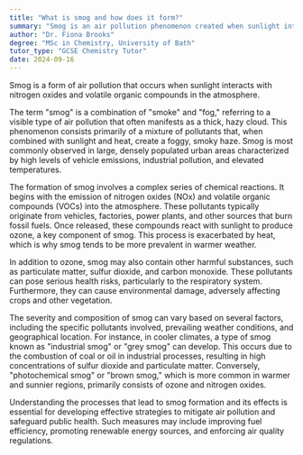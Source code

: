 ```yaml
---
title: "What is smog and how does it form?"
summary: "Smog is an air pollution phenomenon created when sunlight interacts with nitrogen oxides and volatile organic compounds, leading to harmful environmental and health effects."
author: "Dr. Fiona Brooks"
degree: "MSc in Chemistry, University of Bath"
tutor_type: "GCSE Chemistry Tutor"
date: 2024-09-16
---
```


Smog is a form of air pollution that occurs when sunlight interacts with nitrogen oxides and volatile organic compounds in the atmosphere.

The term "smog" is a combination of "smoke" and "fog," referring to a visible type of air pollution that often manifests as a thick, hazy cloud. This phenomenon consists primarily of a mixture of pollutants that, when combined with sunlight and heat, create a foggy, smoky haze. Smog is most commonly observed in large, densely populated urban areas characterized by high levels of vehicle emissions, industrial pollution, and elevated temperatures.

The formation of smog involves a complex series of chemical reactions. It begins with the emission of nitrogen oxides (NOx) and volatile organic compounds (VOCs) into the atmosphere. These pollutants typically originate from vehicles, factories, power plants, and other sources that burn fossil fuels. Once released, these compounds react with sunlight to produce ozone, a key component of smog. This process is exacerbated by heat, which is why smog tends to be more prevalent in warmer weather.

In addition to ozone, smog may also contain other harmful substances, such as particulate matter, sulfur dioxide, and carbon monoxide. These pollutants can pose serious health risks, particularly to the respiratory system. Furthermore, they can cause environmental damage, adversely affecting crops and other vegetation.

The severity and composition of smog can vary based on several factors, including the specific pollutants involved, prevailing weather conditions, and geographical location. For instance, in cooler climates, a type of smog known as "industrial smog" or "grey smog" can develop. This occurs due to the combustion of coal or oil in industrial processes, resulting in high concentrations of sulfur dioxide and particulate matter. Conversely, "photochemical smog" or "brown smog," which is more common in warmer and sunnier regions, primarily consists of ozone and nitrogen oxides.

Understanding the processes that lead to smog formation and its effects is essential for developing effective strategies to mitigate air pollution and safeguard public health. Such measures may include improving fuel efficiency, promoting renewable energy sources, and enforcing air quality regulations.
    